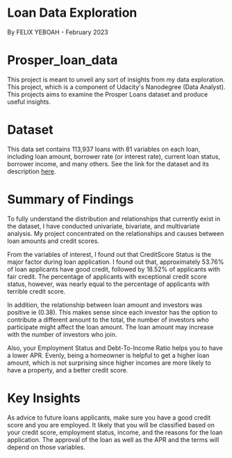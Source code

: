 # Loan Data Exploration

 By FELIX YEBOAH - February 2023

# Prosper_loan_data

This project is meant to unveil any sort of insights from my data exploration. This project, which is a component of Udacity's Nanodegree (Data Analyst). This projects aims to examine the Prosper Loans dataset and produce useful insights.

# Dataset
This data set contains 113,937 loans with 81 variables on each loan, including loan amount, borrower rate (or interest rate), current loan status, borrower income, and many others. See the link for the dataset and its description [here](https://docs.google.com/spreadsheets/u/0/d/1gDyi_L4UvIrLTEC6Wri5nbaMmkGmLQBk-Yx3z0XDEtI/edit?usp=sharing).

# Summary of Findings

To fully understand the distribution and relationships that currently exist in the dataset, I have conducted univariate, bivariate, and multivariate analysis. My project concentrated on the relationships and causes between loan amounts and credit scores.

From the variables of interest, I found out that CreditScore Status is the major factor during loan application. I found out that, approximately 53.76% of loan applicants have good credit, followed by 18.52% of applicants with fair credit. The percentage of applicants with exceptional credit score status, however, was nearly equal to the percentage of applicants with terrible credit score.

In addition, the relationship between loan amount and investors was positive ie (0.38). This makes sense since  each investor has the option to contribute a different amount to the total, the number of investors who participate might affect the loan amount. The loan amount may increase with the number of investors who join.


Also, your Employment Status and Debt-To-Income Ratio helps you to have a lower APR. Evenly, being a homeowner is helpful to get a higher loan amount, which is not surprising since higher incomes are more likely to have a property, and a better credit score.


# Key Insights
As advice to future loans applicants, make sure you have a good credit score and you are employed. It likely that you will be classified based on your credit score, employment status, income, and the reasons for the  loan application. The approval of the loan as well as the APR and the terms will depend on those variables.
